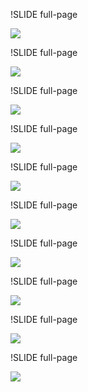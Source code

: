 !SLIDE full-page

<img src="../img/image-059.jpeg" />

!SLIDE full-page

<img src="../img/image-060.jpeg" />

!SLIDE full-page

<img src="../img/image-061.jpeg" />

!SLIDE full-page

<img src="../img/image-062.jpeg" />

!SLIDE full-page

<img src="../img/image-062.jpeg" />

!SLIDE full-page

<img src="../img/image-063.jpeg" />

!SLIDE full-page

<img src="../img/image-064.jpeg" />

!SLIDE full-page

<img src="../img/image-065.jpeg" />

!SLIDE full-page

<img src="../img/image-066.jpeg" />

!SLIDE full-page

<img src="../img/image-067.jpeg" />
